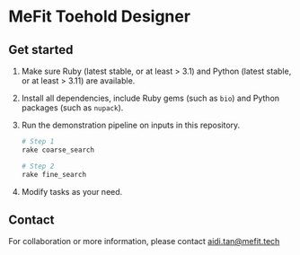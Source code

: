 # MeFit Toehold Designer

## Get started

1. Make sure Ruby (latest stable, or at least > 3.1) and Python (latest stable,
   or at least > 3.11) are available.

2. Install all dependencies, include Ruby gems (such as `bio`) and Python
   packages (such as `nupack`).

3. Run the demonstration pipeline on inputs in this repository.

    ```bash
    # Step 1
    rake coarse_search

    # Step 2
    rake fine_search
    ```

4. Modify tasks as your need.

## Contact

For collaboration or more information, please contact aidi.tan@mefit.tech
